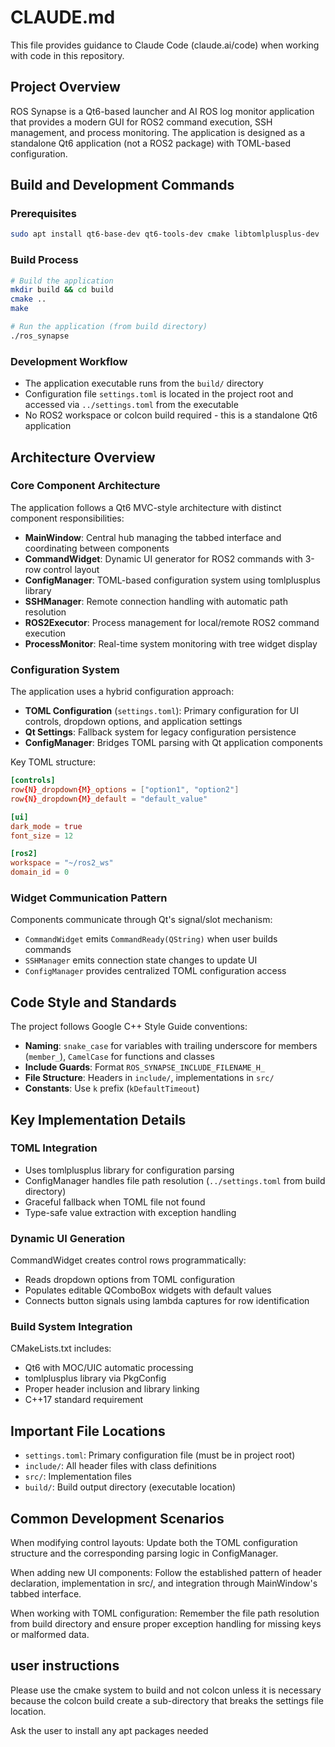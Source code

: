 # CLAUDE.md

This file provides guidance to Claude Code (claude.ai/code) when working with code in this repository.

## Project Overview

ROS Synapse is a Qt6-based launcher and AI ROS log monitor application that provides a modern GUI for ROS2 command execution, SSH management, and process monitoring. The application is designed as a standalone Qt6 application (not a ROS2 package) with TOML-based configuration.

## Build and Development Commands

### Prerequisites
```bash
sudo apt install qt6-base-dev qt6-tools-dev cmake libtomlplusplus-dev
```

### Build Process
```bash
# Build the application
mkdir build && cd build
cmake ..
make

# Run the application (from build directory)
./ros_synapse
```

### Development Workflow
- The application executable runs from the `build/` directory
- Configuration file `settings.toml` is located in the project root and accessed via `../settings.toml` from the executable
- No ROS2 workspace or colcon build required - this is a standalone Qt6 application

## Architecture Overview

### Core Component Architecture
The application follows a Qt6 MVC-style architecture with distinct component responsibilities:

- **MainWindow**: Central hub managing the tabbed interface and coordinating between components
- **CommandWidget**: Dynamic UI generator for ROS2 commands with 3-row control layout
- **ConfigManager**: TOML-based configuration system using tomlplusplus library
- **SSHManager**: Remote connection handling with automatic path resolution
- **ROS2Executor**: Process management for local/remote ROS2 command execution
- **ProcessMonitor**: Real-time system monitoring with tree widget display

### Configuration System
The application uses a hybrid configuration approach:
- **TOML Configuration** (`settings.toml`): Primary configuration for UI controls, dropdown options, and application settings
- **Qt Settings**: Fallback system for legacy configuration persistence
- **ConfigManager**: Bridges TOML parsing with Qt application components

Key TOML structure:
```toml
[controls]
row{N}_dropdown{M}_options = ["option1", "option2"]
row{N}_dropdown{M}_default = "default_value"

[ui]
dark_mode = true
font_size = 12

[ros2]
workspace = "~/ros2_ws"
domain_id = 0
```

### Widget Communication Pattern
Components communicate through Qt's signal/slot mechanism:
- `CommandWidget` emits `CommandReady(QString)` when user builds commands
- `SSHManager` emits connection state changes to update UI
- `ConfigManager` provides centralized TOML configuration access

## Code Style and Standards

The project follows Google C++ Style Guide conventions:
- **Naming**: `snake_case` for variables with trailing underscore for members (`member_`), `CamelCase` for functions and classes
- **Include Guards**: Format `ROS_SYNAPSE_INCLUDE_FILENAME_H_`
- **File Structure**: Headers in `include/`, implementations in `src/`
- **Constants**: Use `k` prefix (`kDefaultTimeout`)

## Key Implementation Details

### TOML Integration
- Uses tomlplusplus library for configuration parsing
- ConfigManager handles file path resolution (`../settings.toml` from build directory)
- Graceful fallback when TOML file not found
- Type-safe value extraction with exception handling

### Dynamic UI Generation
CommandWidget creates control rows programmatically:
- Reads dropdown options from TOML configuration
- Populates editable QComboBox widgets with default values
- Connects button signals using lambda captures for row identification

### Build System Integration
CMakeLists.txt includes:
- Qt6 with MOC/UIC automatic processing
- tomlplusplus library via PkgConfig
- Proper header inclusion and library linking
- C++17 standard requirement

## Important File Locations

- `settings.toml`: Primary configuration file (must be in project root)
- `include/`: All header files with class definitions
- `src/`: Implementation files
- `build/`: Build output directory (executable location)

## Common Development Scenarios

When modifying control layouts: Update both the TOML configuration structure and the corresponding parsing logic in ConfigManager.

When adding new UI components: Follow the established pattern of header declaration, implementation in src/, and integration through MainWindow's tabbed interface.

When working with TOML configuration: Remember the file path resolution from build directory and ensure proper exception handling for missing keys or malformed data.

## user instructions

Please use the cmake system to build and not colcon unless it is necessary because the colcon build create a sub-directory that breaks the settings file location.

Ask the user to install any apt packages needed